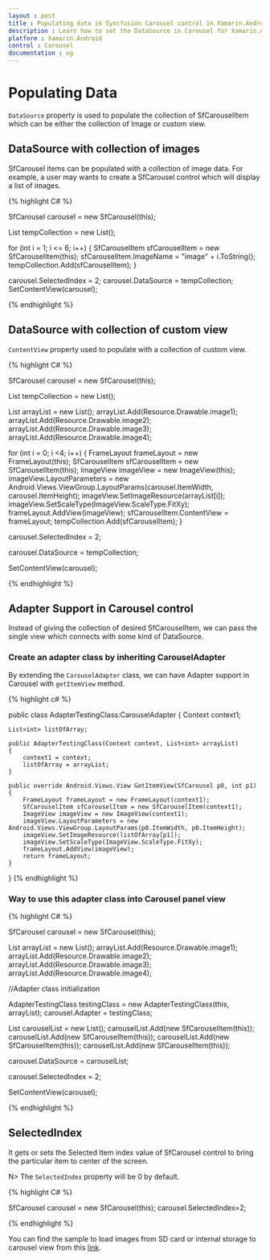 ```yaml
---
layout : post
title : Populating data in Syncfusion Carousel control in Xamarin.Android
description : Learn how to set the DataSource in Carousel for Xamarin.Android
platform : Xamarin.Android
control : Carousel
documentation : ug
---
```


# Populating Data

`DataSource` property is used to populate the collection of SfCarouselItem which can be either the collection of Image or custom view.

## DataSource with collection of images

SfCarousel items can be populated with a collection of image data. For example, a user may wants to create a SfCarousel control which will display a list of images.

{% highlight C# %}

SfCarousel carousel = new SfCarousel(this);
	
List<SfCarouselItem> tempCollection = new List<SfCarouselItem>();

for (int i = 1; i <= 6; i++)
{
	SfCarouselItem sfCarouselItem = new SfCarouselItem(this);
	sfCarouselItem.ImageName = "image" + i.ToString();
	tempCollection.Add(sfCarouselItem);
}

carousel.SelectedIndex = 2;
carousel.DataSource = tempCollection;
SetContentView(carousel);

{% endhighlight %}

## DataSource with collection of custom view

`ContentView` property used to populate with a collection of custom view.

{% highlight C# %}

SfCarousel carousel = new SfCarousel(this);

List<SfCarouselItem> tempCollection = new List<SfCarouselItem>();

List<int> arrayList = new List<int>();
arrayList.Add(Resource.Drawable.image1);
arrayList.Add(Resource.Drawable.image2);
arrayList.Add(Resource.Drawable.image3);
arrayList.Add(Resource.Drawable.image4);


for (int i = 0; i <4; i++)
{
	FrameLayout frameLayout = new FrameLayout(this);
	SfCarouselItem sfCarouselItem = new SfCarouselItem(this);
	ImageView imageView = new ImageView(this);
	imageView.LayoutParameters = new Android.Views.ViewGroup.LayoutParams(carousel.ItemWidth, carousel.ItemHeight);
	imageView.SetImageResource(arrayList[i]);
	imageView.SetScaleType(ImageView.ScaleType.FitXy);
	frameLayout.AddView(imageView);
	sfCarouselItem.ContentView = frameLayout;
	tempCollection.Add(sfCarouselItem);
}

carousel.SelectedIndex = 2;

carousel.DataSource = tempCollection;

SetContentView(carousel);

{% endhighlight %}

## Adapter Support in Carousel control

Instead of giving the collection of desired SfCarouselItem, we can pass the single view which connects with some kind of DataSource.

### Create an adapter class by inheriting CarouselAdapter

By extending the `CarouselAdapter` class, we can have Adapter support in Carousel with `getItemView` method.

{% highlight c# %}

public class AdapterTestingClass:CarouselAdapter
{
	Context context1;

	List<int> listOfArray;

	public AdapterTestingClass(Context context, List<int> arrayList)
	{
		context1 = context;
		listOfArray = arrayList;
	}

	public override Android.Views.View GetItemView(SfCarousel p0, int p1)
	{
		FrameLayout frameLayout = new FrameLayout(context1);
		SfCarouselItem sfCarouselItem = new SfCarouselItem(context1);
		ImageView imageView = new ImageView(context1);
		imageView.LayoutParameters = new Android.Views.ViewGroup.LayoutParams(p0.ItemWidth, p0.ItemHeight);
		imageView.SetImageResource(listOfArray[p1]);
		imageView.SetScaleType(ImageView.ScaleType.FitXy);
		frameLayout.AddView(imageView);
		return frameLayout;
	}
}
{% endhighlight %}

### Way to use this adapter class into Carousel panel view

{% highlight C# %}

SfCarousel carousel = new SfCarousel(this);

List<int> arrayList = new List<int>();
arrayList.Add(Resource.Drawable.image1);
arrayList.Add(Resource.Drawable.image2);
arrayList.Add(Resource.Drawable.image3);
arrayList.Add(Resource.Drawable.image4);

//Adapter class initialization

AdapterTestingClass testingClass = new AdapterTestingClass(this, arrayList);
carousel.Adapter = testingClass;

List<SfCarouselItem> carouselList = new List<SfCarouselItem>();
carouselList.Add(new SfCarouselItem(this));
carouselList.Add(new SfCarouselItem(this));
carouselList.Add(new SfCarouselItem(this));
carouselList.Add(new SfCarouselItem(this));

carousel.DataSource = carouselList;

carousel.SelectedIndex = 2;

SetContentView(carousel);
			
{% endhighlight %}

## SelectedIndex

It gets or sets the Selected Item index value of SfCarousel control to bring the particular item to center of the screen.

N> The `SelectedIndex` property will be 0 by default.

{% highlight C# %}

SfCarousel carousel = new SfCarousel(this);
carousel.SelectedIndex=2;

{% endhighlight %}

You can find the sample to load images from SD card or internal storage to carousel view from this [link](https://github.com/SyncfusionExamples/how-to-load-image-from-sdcard-or-internal-storage-in-carousel-view-xamarin-android).

